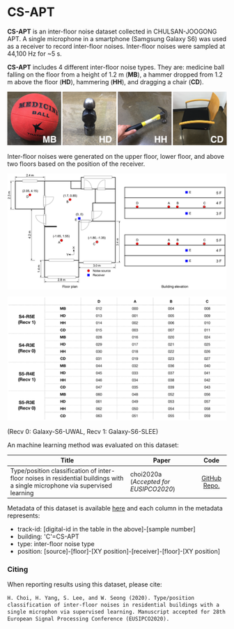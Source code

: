 # CS-APT

**CS-APT** is an inter-floor noise dataset collected in CHULSAN-JOOGONG APT. A single microphone in a smartphone (Samgsung Galaxy S6) was used as a receiver to record inter-floor noises. Inter-floor noises were sampled at 44,100 Hz for ~5 s.

**CS-APT** includes 4 different inter-floor noise types. They are: medicine ball falling on the floor from a height of 1.2 m (**MB**), a hammer dropped from 1.2 m above the floor (**HD**), hammering (**HH**), and dragging a chair (**CD**).

![](https://github.com/yodacatmeow/indoor-noise/blob/master/indoor-noise-set/CS-APT/figure/noise_type_v0.png)

Inter-floor noises were generated on the upper floor, lower floor, and above two floors based on the position of the receiver.

![](https://github.com/yodacatmeow/indoor-noise/blob/master/indoor-noise-set/CS-APT/figure/cs-apt-size_v4.png)

![](https://github.com/yodacatmeow/indoor-noise/blob/master/indoor-noise-set/CS-APT/figure/table_drawing.png)

(Recv 0: Galaxy-S6-UWAL, Recv 1: Galaxy-S6-SLEE)

An machine learning method was evaluated on this dataset:

| Title                                                        | Paper                                  |                             Code                             |
| ------------------------------------------------------------ | -------------------------------------- | :----------------------------------------------------------: |
| Type/position classification of inter-floor noises in residential buildings with a single microphone via supervised learning | choi2020a (*Accepted for EUSIPCO2020*) | [GitHub Repo.](https://github.com/yodacatmeow/indoor-noise/tree/master/inter-floor-noise-classification/eusipco2020) |

Metadata of this dataset is available [here](https://github.com/yodacatmeow/indoor-noise/blob/master/inter-floor-noise-classification/eusipco2020/metadata.csv) and each column in the metadata represents:

- track-id: [digital-id in the table in the above]-[sample number]
- building: 'C'=CS-APT
- type: inter-floor noise type
- position: [source]-[floor]-[XY position]-[receiver]-[floor]-[XY position]

### Citing

When reporting results using this dataset, please cite:

```
H. Choi, H. Yang, S. Lee, and W. Seong (2020). Type/position classification of inter-floor noises in residential buildings with a single microphon via supervised learning. Manuscript accepted for 28th European Signal Processing Conference (EUSIPCO2020).
```

